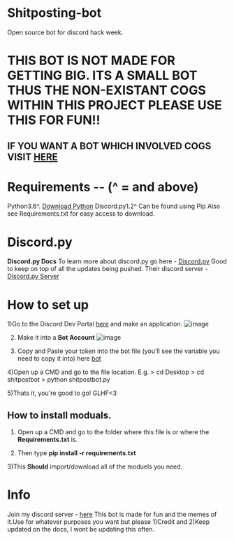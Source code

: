 # Shitposting-bot
Open source bot for discord hack week.
# THIS BOT IS NOT MADE FOR GETTING BIG. ITS A SMALL BOT THUS THE NON-EXISTANT COGS WITHIN THIS PROJECT PLEASE USE THIS FOR FUN!!
## IF YOU WANT A BOT WHICH INVOLVED COGS VISIT [HERE](https://github.com/AlexFlipnote/discord_bot.py)

# Requirements --  (^ = and above)
Python3.6^. [Download Python](https://www.python.org/downloads/)
Discord.py1.2^ Can be found using Pip
Also see Requirements.txt for easy access to download.


# Discord.py
<b>Discord.py Docs</b>
To learn more about discord.py go here - [Discord.py](https://discordpy.readthedocs.io/en/latest/index.html)
Good to keep on top of all the updates being pushed.
Their discord server - [Discord.py Server](https://discord.gg/r3sSKJJ)



# How to set up 
1)Go to the Discord Dev Portal [here](https://discordapp.com/developers/applications/)
and make an application. ![image](https://i.imgur.com/wwhqPiq.png)

2) Make it into a **Bot Account** ![image](https://i.imgur.com/8YXhaw5.gifv)

3) Copy and Paste your token into the bot file (you'll see the variable you need to copy it into) here [bot](https://github.com/5ifty/Shitposting-bot/blob/master/shitpostbot.py)

4)Open up a CMD and go to the file location. E.g. > cd Desktop > cd shitpostbot > python shitpostbot.py

5)Thats it, you're good to go! GLHF<3

## How to install moduals.
1) Open up a CMD and go to the folder where this file is or where the **Requirements.txt** is.

2) Then type **pip install -r requirements.txt**

3)This **Should** import/download all of the moduels you need.


# Info 

Join my discord server - [here](https://discord.gg/jAaSeEx)
This bot is made for fun and the memes of it.Use for whatever purposes you want but please 1)Credit and 2)Keep updated on the docs, I wont be updating this often.
